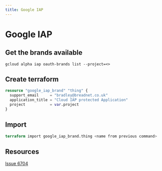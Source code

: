 ```yaml
---
title: Google IAP
---
```


# Google IAP

## Get the brands available

```shell
gcloud alpha iap oauth-brands list --project=<>
```

## Create terraform

```terraform
resource "google_iap_brand" "thing" {
  support_email     = "bradley@breadnet.co.uk"
  application_title = "Cloud IAP protected Application"
  project           = var.project
}
```

## Import

```terraform
terraform import google_iap_brand.thing <name from previous command>
```


## Resources

[Issue 6704](https://github.com/hashicorp/terraform-provider-google/issues/6074#issuecomment-635495412)
